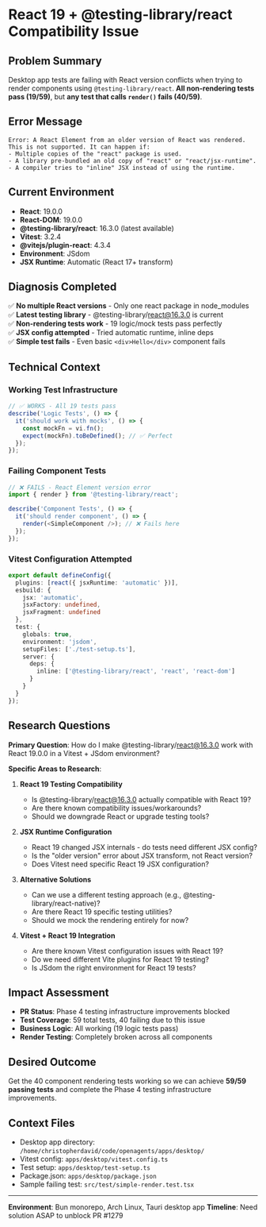 # React 19 + @testing-library/react Compatibility Issue

## Problem Summary
Desktop app tests are failing with React version conflicts when trying to render components using `@testing-library/react`. **All non-rendering tests pass (19/59)**, but **any test that calls `render()` fails (40/59)**.

## Error Message
```
Error: A React Element from an older version of React was rendered. This is not supported. It can happen if:
- Multiple copies of the "react" package is used.
- A library pre-bundled an old copy of "react" or "react/jsx-runtime".
- A compiler tries to "inline" JSX instead of using the runtime.
```

## Current Environment
- **React**: 19.0.0 
- **React-DOM**: 19.0.0
- **@testing-library/react**: 16.3.0 (latest available)
- **Vitest**: 3.2.4
- **@vitejs/plugin-react**: 4.3.4
- **Environment**: JSdom
- **JSX Runtime**: Automatic (React 17+ transform)

## Diagnosis Completed
✅ **No multiple React versions** - Only one react package in node_modules  
✅ **Latest testing library** - @testing-library/react@16.3.0 is current  
✅ **Non-rendering tests work** - 19 logic/mock tests pass perfectly  
✅ **JSX config attempted** - Tried automatic runtime, inline deps  
✅ **Simple test fails** - Even basic `<div>Hello</div>` component fails  

## Technical Context

### Working Test Infrastructure
```javascript
// ✅ WORKS - All 19 tests pass
describe('Logic Tests', () => {
  it('should work with mocks', () => {
    const mockFn = vi.fn();
    expect(mockFn).toBeDefined(); // ✅ Perfect
  });
});
```

### Failing Component Tests  
```javascript
// ❌ FAILS - React Element version error
import { render } from '@testing-library/react';

describe('Component Tests', () => {
  it('should render component', () => {
    render(<SimpleComponent />); // ❌ Fails here
  });
});
```

### Vitest Configuration Attempted
```typescript
export default defineConfig({
  plugins: [react({ jsxRuntime: 'automatic' })],
  esbuild: {
    jsx: 'automatic',
    jsxFactory: undefined,
    jsxFragment: undefined
  },
  test: {
    globals: true,
    environment: 'jsdom',
    setupFiles: ['./test-setup.ts'],
    server: {
      deps: {
        inline: ['@testing-library/react', 'react', 'react-dom']
      }
    }
  }
});
```

## Research Questions

**Primary Question**: How do I make @testing-library/react@16.3.0 work with React 19.0.0 in a Vitest + JSdom environment?

**Specific Areas to Research**:

1. **React 19 Testing Compatibility**
   - Is @testing-library/react@16.3.0 actually compatible with React 19?
   - Are there known compatibility issues/workarounds?
   - Should we downgrade React or upgrade testing tools?

2. **JSX Runtime Configuration**
   - React 19 changed JSX internals - do tests need different JSX config?
   - Is the "older version" error about JSX transform, not React version?
   - Does Vitest need specific React 19 JSX configuration?

3. **Alternative Solutions**
   - Can we use a different testing approach (e.g., @testing-library/react-native)?
   - Are there React 19 specific testing utilities?
   - Should we mock the rendering entirely for now?

4. **Vitest + React 19 Integration**
   - Are there known Vitest configuration issues with React 19?
   - Do we need different Vite plugins for React 19 testing?
   - Is JSdom the right environment for React 19 tests?

## Impact Assessment
- **PR Status**: Phase 4 testing infrastructure improvements blocked
- **Test Coverage**: 59 total tests, 40 failing due to this issue  
- **Business Logic**: All working (19 logic tests pass)
- **Render Testing**: Completely broken across all components

## Desired Outcome
Get the 40 component rendering tests working so we can achieve **59/59 passing tests** and complete the Phase 4 testing infrastructure improvements.

## Context Files
- Desktop app directory: `/home/christopherdavid/code/openagents/apps/desktop/`
- Vitest config: `apps/desktop/vitest.config.ts`
- Test setup: `apps/desktop/test-setup.ts`
- Package.json: `apps/desktop/package.json`
- Sample failing test: `src/test/simple-render.test.tsx`

---
**Environment**: Bun monorepo, Arch Linux, Tauri desktop app
**Timeline**: Need solution ASAP to unblock PR #1279
